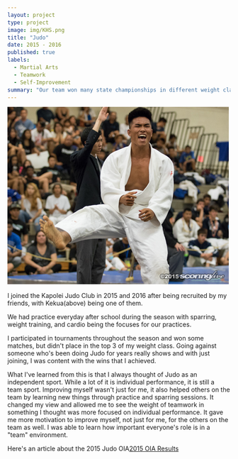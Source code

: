 ```yaml
---
layout: project
type: project
image: img/KHS.png
title: "Judo"
date: 2015 - 2016
published: true
labels:
  - Martial Arts
  - Teamwork
  - Self-Improvement
summary: "Our team won many state championships in different weight classes in 2015 and 2016."
---
```


<img class="img-fluid" src="../img/kjudo.png">

I joined the Kapolei Judo Club in 2015 and 2016 after being recruited by my friends, with Kekua(above) being one of them. 

We had practice everyday after school during the season with sparring, weight training, and cardio being the focuses for our practices. 

I participated in tournaments throughout the season and won some matches, but didn't place in the top 3 of my weight class. Going against someone who's been doing Judo for years really shows and with just joining, I was content with the wins that I achieved. 

What I've learned from this is that I always thought of Judo as an independent sport. While a lot of it is individual performance, it is still a team sport. Improving myself wasn't just for me, it also helped others on the team by learning new things through practice and sparring sessions. It changed my view and allowed me to see the weight of teamwork in something I thought was more focused on individual performance. It gave me more motivation to improve myself, not just for me, for the others on the team as well. I was able to learn how important everyone's role is in a "team" environment.

Here's an article about the 2015 Judo OIA[2015 OIA Results](https://scoringlive.com/print.php?storyid=12889)

